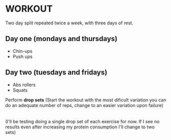 # WORKOUT

Two day split repeated twice a week, with three days of rest.
## Day one (mondays and thursdays)
* Chin-ups
* Push ups

## Day two (tuesdays and fridays)
* Abs rollers
* Squats


Perform **drop sets** (Start the workout with the most dificult variation you can do an adequate number of reps, change to an easier variation upon failure)
<br>
<br>
<br>
(I'll be testing doing a single drop set of each exercise for now. If I see no results even after increasing my protein consumption I'll change to two sets)

